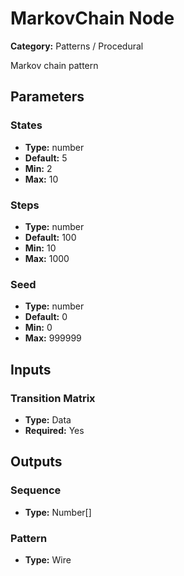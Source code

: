
# MarkovChain Node

**Category:** Patterns / Procedural

Markov chain pattern

## Parameters


### States
- **Type:** number
- **Default:** 5
- **Min:** 2
- **Max:** 10



### Steps
- **Type:** number
- **Default:** 100
- **Min:** 10
- **Max:** 1000



### Seed
- **Type:** number
- **Default:** 0
- **Min:** 0
- **Max:** 999999



## Inputs


### Transition Matrix
- **Type:** Data
- **Required:** Yes



## Outputs


### Sequence
- **Type:** Number[]



### Pattern
- **Type:** Wire




